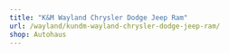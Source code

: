 ```yaml
---
title: "K&M Wayland Chrysler Dodge Jeep Ram"
url: /wayland/kundm-wayland-chrysler-dodge-jeep-ram/
shop: Autohaus
---
```


